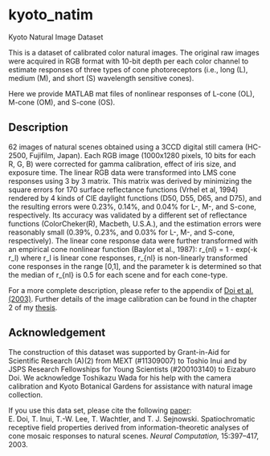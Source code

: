 # kyoto_natim
Kyoto Natural Image Dataset

This is a dataset of calibrated color natural images.  The original raw images were acquired in RGB format with 10-bit depth per each color channel to estimate responses of three types of cone photoreceptors (i.e., long (L), medium (M), and short (S) wavelength sensitive cones).

Here we provide MATLAB mat files of nonlinear responses of L-cone (OL), M-cone (OM), and S-cone (OS).

## Description
62 images of natural scenes obtained using a 3CCD digital still camera (HC-2500, Fujifilm, Japan).  Each RGB image (1000x1280 pixels, 10 bits for each R, G, B) were corrected for gamma calibration, effect of iris size, and exposure time.  The linear RGB data were transformed into LMS cone responses using 3 by 3 matrix.  This matrix was derived by minimizing the square errors for 170 surface reflectance functions (Vrhel et al, 1994) rendered by 4 kinds of CIE daylight functions (D50, D55, D65, and D75), and the resulting errors were 0.23%, 0.14%, and 0.04% for L-, M-, and S-cone, respectively.  Its accuracy was validated by a different set of reflectance functions (ColorCheker(R), Macbeth, U.S.A.), and the estimation errors were reasonably small (0.39%, 0.23%, and 0.03% for L-, M-, and S-cone, respectively).  The linear cone response data were further transformed with an empirical cone nonlinear function (Baylor et al., 1987):
r_{nl} = 1 - exp(-k r_l)
where r_l is linear cone responses, r_{nl} is non-linearly transformed cone responses in the range [0,1], and the parameter k is determined so that the median of r_{nl} is 0.5 for each scene and for each cone-type. 

For a more complete description, please refer to the appendix of <a href="https://sites.google.com/site/eizaburodoi/publications/Doi-etal-2003-NC.pdf?attredirects=0">Doi et al. (2003)</a>.  Further details of the image calibration can be found in the chapter 2 of my <a href="https://sites.google.com/site/eizaburodoi/EizaburoDoiThesis2003.pdf?attredirects=0">thesis</a>.

## Acknowledgement
The construction of this dataset was supported by Grant-in-Aid for Scientific Research (A)(2) from MEXT (#11309007) to Toshio Inui and by JSPS Research Fellowships for Young Scientists (#200103140) to Eizaburo Doi. We acknowledge Toshikazu Wada for his help with the camera calibration and Kyoto Botanical Gardens for assistance with natural image collection. 

If you use this data set, please cite the following <a href="https://sites.google.com/site/eizaburodoi/publications/Doi-etal-2003-NC.pdf?attredirects=0">paper</a>:<br>
E. Doi, T. Inui, T.-W. Lee, T. Wachtler, and T. J. Sejnowski. Spatiochromatic receptive field properties derived from information-theoretic analyses of cone mosaic responses to natural scenes. _Neural Computation,_ 15:397–417, 2003.







